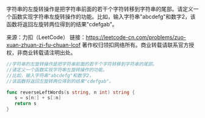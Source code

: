 字符串的左旋转操作是把字符串前面的若干个字符转移到字符串的尾部。请定义一个函数实现字符串左旋转操作的功能。比如，输入字符串"abcdefg"和数字2，该函数将返回左旋转两位得到的结果"cdefgab"。

来源：力扣（LeetCode）
链接：https://leetcode-cn.com/problems/zuo-xuan-zhuan-zi-fu-chuan-lcof
著作权归领扣网络所有。商业转载请联系官方授权，非商业转载请注明出处。



```go
//字符串的左旋转操作是把字符串前面的若干个字符转移到字符串的尾部。
//请定义一个函数实现字符串左旋转操作的功能。
//比如，输入字符串"abcdefg"和数字2，
//该函数将返回左旋转两位得到的结果"cdefgab"。

func reverseLeftWords(s string, n int) string {
   s = s[n:] + s[:n]
   return s
}
```


